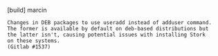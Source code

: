 [build] marcin

    Changes in DEB packages to use useradd instead of adduser command.
    The former is available by default on deb-based distributions but
    the latter isn't, causing potential issues with installing Stork
    on these systems.
    (Gitlab #1537)